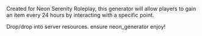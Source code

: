 Created for Neon Serenity Roleplay, this generator will allow players to gain an item every 24 hours by interacting with a specific point. 

Drop/drop into server resources. 
ensure neon_generator
enjoy!
